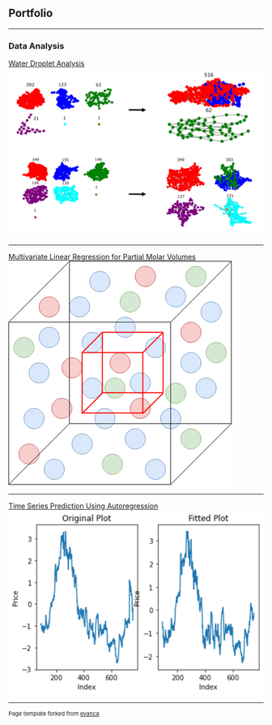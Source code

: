 ## Portfolio

---

### Data Analysis 

[Water Droplet Analysis](/prjs/WaterDrop.md)
<img src="images/pap.png?raw=true"/>

---
[Multivariate Linear Regression for Partial Molar Volumes](/prjs/PMV.md)
<img src="images/sampling.drawio.png?raw=true"/>

---
[Time Series Prediction Using Autoregression](/prjs/Note1.html)
<img src="images/autoreg.png?raw=true"/>



---
<p style="font-size:11px">Page template forked from <a href="https://github.com/evanca/quick-portfolio">evanca</a></p>
<!-- Remove above link if you don't want to attibute -->
